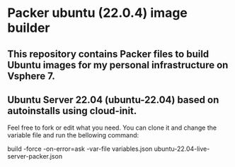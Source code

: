 # Packer ubuntu (22.0.4) image builder 
## This repository contains Packer files to build Ubuntu images for my personal infrastructure on Vsphere 7.
## Ubuntu Server 22.04 (ubuntu-22.04) based on autoinstalls using cloud-init.

Feel free to fork or edit what you need.
You can clone it and change the variable file and run the bellowing command:

build -force -on-error=ask -var-file variables.json ubuntu-22.04-live-server-packer.json
